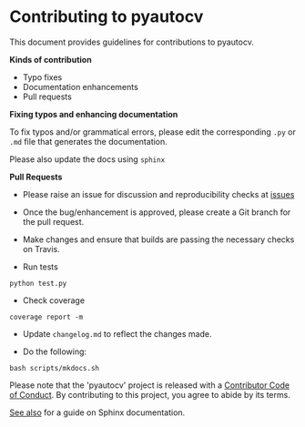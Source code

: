 # Contributing to pyautocv

This document provides guidelines for contributions to pyautocv.

**Kinds of contribution**

* Typo fixes
* Documentation enhancements
* Pull requests


**Fixing typos and enhancing documentation**

To fix typos and/or grammatical errors, please edit the corresponding `.py` or `.md` file that generates the documentation. 

Please also update the docs using `sphinx`

**Pull Requests**

* Please raise an issue for discussion and reproducibility checks at [issues](https://github.com/Nelson-Gon/pyautocv/issues)

* Once the bug/enhancement is approved, please create a Git branch for the pull request.

* Make changes and ensure that builds are passing the necessary checks on Travis.
* Run tests

```shell
python test.py
```
* Check coverage
```shell
coverage report -m  
```  
* Update `changelog.md` to reflect the changes made.

* Do the following:

```
bash scripts/mkdocs.sh
```

Please note that the 'pyautocv' project is released with a
[Contributor Code of Conduct](https://github.com/Nelson-Gon/pyautocv/.github/CODE_OF_CONDUCT.md).
By contributing to this project, you agree to abide by its terms.

[See also](https://samnicholls.net/2016/06/15/how-to-sphinx-readthedocs/) for a guide on Sphinx documentation.
